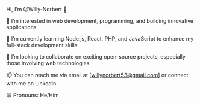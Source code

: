 Hi, I’m @Willy-Norbert 👋

👀 I’m interested in web development, programming, and building innovative applications.

🌱 I’m currently learning Node.js, React, PHP, and JavaScript to enhance my full-stack development skills.

💞️ I’m looking to collaborate on exciting open-source projects, especially those involving web technologies.

📫 You can reach me via email at [willynorbert53@gmail.com] or connect with me on LinkedIn.

😄 Pronouns: He/Him

<!---
Willy-Norbert/Willy-Norbert is a ✨ special ✨ repository because its `README.md` (this file) appears on your GitHub profile.
You can click the Preview link to take a look at your changes.
--->
